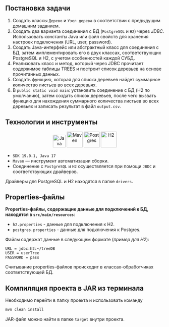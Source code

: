 
## Постановка задачи

1. Создать классы `Дерево` и `Узел дерева` в соответствии с предыдущим домашним заданием.
2. Создать два варианта соединения с БД (`PostgreSQL` и `H2`) через *JDBC*. Использовать константы Java или файл свойств для хранения настроек подключения (URL, user, password).
3. Создать Java-интерфейс или абстрактный класс для соединения с БД, затем имплементировать его в двух классах, соответствующих PostgreSQL и H2, с учетом особенностей каждой СУБД.
4. Реализовать класс и метод, который через JDBC прочитает содержимое таблицы TREES и построит список деревьев на основе прочитанных данных.
5. Создать функцию, которая для списка деревьев найдет суммарное количество листьев во всех деревьях.
6. В `public static void main`: установить соединение с БД (H2 по умолчанию), затем создать список деревьев, после чего вызвать функцию для нахождения суммарного количества листьев во всех деревьях и записать результат в файл `output.csv`.

## Технологии и инструменты
<div align="center">
<img alt="Java"  src="https://upload.wikimedia.org/wikipedia/en/thumb/3/30/Java_programming_language_logo.svg/1200px-Java_programming_language_logo.svg.png" width="40"/>
<img alt="Maven" height="50" src="https://cdn.fs.teachablecdn.com/L2rtxPaRxa4am1VtNegg"/>
<img alt="Postgres" height="50" src="https://upload.wikimedia.org/wikipedia/commons/thumb/2/29/Postgresql_elephant.svg/993px-Postgresql_elephant.svg.png"/>
<img alt="H2" height="50" src="https://dbdb.io/media/logos/h2-logo.svg"/>
</div>

* <code>SDK 19.0.1, Java 17</code>
* <code>Maven</code> — инструмент автоматизации сборки.
* Соединение с <code>PostgreSQL</code> и <code>H2</code> осуществляется при помощи 
<code>JBDC</code> и соответствующих драйверов.

Драйверы для PostgreSQL и H2 находятся в папке <code>drivers</code>.
 
## Properties-файлы
__Properties-файлы, содержащие данные для подключений к БД, находятся в <code>src/main/resources</code>__:
- <code>h2.properties</code> - данные для подключения к H2.
- <code>postgres.properties</code> - данные для подключения к Postgres.

Файлы содержат данные в следующем формате (_пример для H2_):
```
URL = jdbc:h2:~/treeDB 
USER = userTree  
PASSWORD = pass
```
Считывание properties-файлов происходит в классах-обработчиках соответствующей БД.

##  Компиляция проекта в JAR из терминала
Необходимо перейти в папку проекта и использовать команду
```bash
mvn clean install
```
JAR-файл можно найти в папке <code>target</code> внутри проекта.
